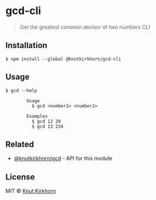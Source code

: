 # gcd-cli
> Get the greatest common devisor of two numbers CLI

## Installation
```
$ npm install --global @knutkirkhorn/gcd-cli 
```

## Usage
```
$ gcd --help

        Usage
          $ gcd <number1> <number2>

        Examples
          $ gcd 12 20
          $ gcd 13 234 
```

## Related
- [@knutkirkhorn/gcd](https://github.com/Knutakir/gcd) - API for this module

## License
MIT © [Knut Kirkhorn](LICENSE)
